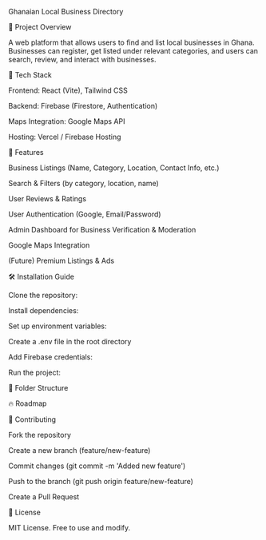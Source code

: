 Ghanaian Local Business Directory

📌 Project Overview

A web platform that allows users to find and list local businesses in Ghana. Businesses can register, get listed under relevant categories, and users can search, review, and interact with businesses.

🚀 Tech Stack

Frontend: React (Vite), Tailwind CSS

Backend: Firebase (Firestore, Authentication)

Maps Integration: Google Maps API

Hosting: Vercel / Firebase Hosting

🎯 Features

Business Listings (Name, Category, Location, Contact Info, etc.)

Search & Filters (by category, location, name)

User Reviews & Ratings

User Authentication (Google, Email/Password)

Admin Dashboard for Business Verification & Moderation

Google Maps Integration

(Future) Premium Listings & Ads

🛠️ Installation Guide

Clone the repository:

Install dependencies:

Set up environment variables:

Create a .env file in the root directory

Add Firebase credentials:

Run the project:

📂 Folder Structure

🔥 Roadmap

🤝 Contributing

Fork the repository

Create a new branch (feature/new-feature)

Commit changes (git commit -m 'Added new feature')

Push to the branch (git push origin feature/new-feature)

Create a Pull Request

📜 License

MIT License. Free to use and modify.
